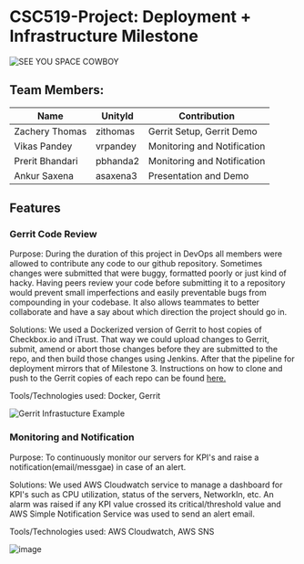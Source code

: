# CSC519-Project: Deployment + Infrastructure Milestone


![SEE YOU SPACE COWBOY](https://img.youtube.com/vi/yg7V67ptg18/0.jpg)

## Team Members:
| Name | UnityId | Contribution |
|---------------------|-------|-----|
| Zachery Thomas | zithomas | Gerrit Setup, Gerrit Demo |
| Vikas Pandey | vrpandey | Monitoring and Notification | 
| Prerit Bhandari | pbhanda2 | Monitoring and Notification |
| Ankur Saxena | asaxena3 | Presentation and Demo |

## Features

### Gerrit Code Review

Purpose: During the duration of this project in DevOps all members were allowed to contribute any code to our github repository. Sometimes changes were submitted that were buggy, formatted poorly or just kind of hacky. Having peers review your code before submitting it to a repository would prevent small imperfections and easily preventable bugs from compounding in your codebase. It also allows teammates to better collaborate and have a say about which direction the project should go in.

Solutions: We used a Dockerized version of Gerrit to host copies of Checkbox.io and iTrust. That way we could upload changes to Gerrit, submit, amend or abort those changes before they are submitted to the repo, and then build those changes using Jenkins. After that the pipeline for deployment mirrors that of Milestone 3. Instructions on how to clone and push to the Gerrit copies of each repo can be found [here.](https://github.ncsu.edu/asaxena3/CSC519-Project/blob/Milestone4/Deployment%2BRollingUpdate/HOW%20TO%20COMMIT%20TO%20GERRIT.md)

Tools/Technologies used: Docker, Gerrit

![Gerrit Infrastucture Example](https://github.ncsu.edu/asaxena3/CSC519-Project/blob/Milestone4/tutorial-material/GerritInfra.png)

### Monitoring and Notification

Purpose: To continuously monitor our servers for KPI's and raise a notification(email/messgae) in case of an alert.

Solutions: We used AWS Cloudwatch service to manage a dashboard for KPI's such as CPU utilization, status of the servers, NetworkIn, etc. An alarm was raised if any KPI value crossed its critical/threshold value and AWS Simple Notification Service was used to send an alert email.

Tools/Technologies used: AWS Cloudwatch, AWS SNS


![image]( https://github.ncsu.edu/asaxena3/CSC519-Project/blob/Milestone4/CanaryRelease/Cloudwatch_dashboard.png "Monitoring Dashboard")

